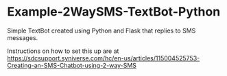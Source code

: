 # Example-2WaySMS-TextBot-Python
Simple TextBot created using Python and Flask that replies to SMS messages.

Instructions on how to set this up are at https://sdcsupport.syniverse.com/hc/en-us/articles/115004525753-Creating-an-SMS-Chatbot-using-2-way-SMS


